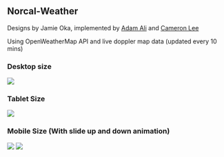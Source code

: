 ## Norcal-Weather

Designs by Jamie Oka, implemented by [Adam Ali](https://github.com/adam-a) and [Cameron Lee](https://github.com/cmnlee)

Using OpenWeatherMap API and live doppler map data (updated every 10 mins)

### Desktop size

![](https://imgur.com/j5pgMgP.jpg)

### Tablet Size

![](https://imgur.com/Z1r05LX.jpg)

### Mobile Size (With slide up and down animation)

![](https://imgur.com/rWNaODM.jpg)
![](https://imgur.com/iCyyKPS.jpg)



